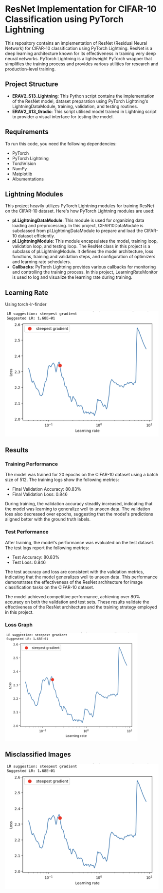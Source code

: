 # ResNet Implementation for CIFAR-10 Classification using PyTorch Lightning

This repository contains an implementation of ResNet (Residual Neural Network) for CIFAR-10 classification using PyTorch Lightning. ResNet is a deep learning architecture known for its effectiveness in training very deep neural networks. PyTorch Lightning is a lightweight PyTorch wrapper that simplifies the training process and provides various utilities for research and production-level training.

## Project Structure

- **ERAV2_S13_Lightning**: This Python script contains the implementation of the ResNet model, dataset preparation using PyTorch Lightning's LightningDataModule, training, validation, and testing routines.
- **ERAV2_S13_Gradio**: This script utilised model trained in Lightning script to provider a visual interface for testing the model.

## Requirements
To run this code, you need the following dependencies:

- PyTorch
- PyTorch Lightning
- TorchVision
- NumPy
- Matplotlib
- Albumentations

## Lightning Modules
This project heavily utilizes PyTorch Lightning modules for training ResNet on the CIFAR-10 dataset. Here's how PyTorch Lightning modules are used:

- **pl.LightningDataModule**: This module is used for organizing data loading and preprocessing. In this project, CIFAR10DataModule is subclassed from pl.LightningDataModule to prepare and load the CIFAR-10 dataset efficiently.
- **pl.LightningModule**: This module encapsulates the model, training loop, validation loop, and testing loop. The ResNet class in this project is a subclass of pl.LightningModule. It defines the model architecture, loss functions, training and validation steps, and configuration of optimizers and learning rate schedulers.
- **Callbacks**: PyTorch Lightning provides various callbacks for monitoring and controlling the training process. In this project, LearningRateMonitor is used to log and visualize the learning rate during training.

## Learning Rate

Using torch-lr-finder <br> 

<img width="529" src="Images/Image-1.png">

## Results

### Training Performance
The model was trained for 20 epochs on the CIFAR-10 dataset using a batch size of 512. The training logs show the following metrics:

- Final Validation Accuracy: 80.83%
- Final Validation Loss: 0.846

During training, the validation accuracy steadily increased, indicating that the model was learning to generalize well to unseen data. The validation loss also decreased over epochs, suggesting that the model's predictions aligned better with the ground truth labels.

### Test Performance
After training, the model's performance was evaluated on the test dataset. The test logs report the following metrics:

- Test Accuracy: 80.83%
- Test Loss: 0.846

The test accuracy and loss are consistent with the validation metrics, indicating that the model generalizes well to unseen data. This performance demonstrates the effectiveness of the ResNet architecture for image classification tasks on the CIFAR-10 dataset.

The model achieved competitive performance, achieving over 80% accuracy on both the validation and test sets. These results validate the effectiveness of the ResNet architecture and the training strategy employed in this project.

### Loss Graph

<img width="435" src="Images/Image-1.png">

## Misclassified Images
<img width="594" src="Images/Image-1.png">

